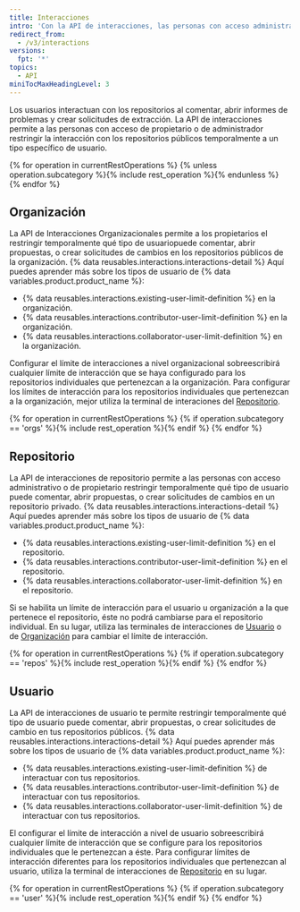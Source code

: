 ```yaml
---
title: Interacciones
intro: 'Con la API de interacciones, las personas con acceso administrativo o de propietario pueden configurar el límite de interacciones para los usuarios en sus organizaciones y repositorios.'
redirect_from:
  - /v3/interactions
versions:
  fpt: '*'
topics:
  - API
miniTocMaxHeadingLevel: 3
---
```


Los usuarios interactuan con los repositorios al comentar, abrir informes de problemas y crear solicitudes de extracción. La API de interacciones permite a las personas con acceso de propietario o de administrador restringir la interacción con los repositorios públicos temporalmente a un tipo específico de usuario.

{% for operation in currentRestOperations %}
  {% unless operation.subcategory %}{% include rest_operation %}{% endunless %}
{% endfor %}

## Organización

La API de Interacciones Organizacionales permite a los propietarios el restringir temporalmente qué tipo de usuariopuede comentar, abrir propuestas, o crear solicitudes de cambios en los repositorios públicos de la organización. {% data reusables.interactions.interactions-detail %} Aquí puedes aprender más sobre los tipos de usuario de {% data variables.product.product_name %}:

* {% data reusables.interactions.existing-user-limit-definition %} en la organización.
* {% data reusables.interactions.contributor-user-limit-definition %} en la organización.
* {% data reusables.interactions.collaborator-user-limit-definition %} en la organización.

Configurar el límite de interacciones a nivel organizacional sobreescribirá cualquier límite de interacción que se haya configurado para los repositorios individuales que pertenezcan a la organización. Para configurar los límites de interacción para los repositorios individuales que pertenezcan a la organización, mejor utiliza la terminal de interaciones del [Repositorio](#repository).

{% for operation in currentRestOperations %}
  {% if operation.subcategory == 'orgs' %}{% include rest_operation %}{% endif %}
{% endfor %}

## Repositorio

La API de interacciones de repositorio permite a las personas con acceso administrativo o de propietario restringir temporalmente qué tipo de usuario puede comentar, abrir propuestas, o crear solicitudes de cambios en un repositorio privado. {% data reusables.interactions.interactions-detail %} Aquí puedes aprender más sobre los tipos de usuario de {% data variables.product.product_name %}:

* {% data reusables.interactions.existing-user-limit-definition %} en el repositorio.
* {% data reusables.interactions.contributor-user-limit-definition %} en el repositorio.
* {% data reusables.interactions.collaborator-user-limit-definition %} en el repositorio.

Si se habilita un límite de interacción para el usuario u organización a la que pertenece el repositorio, éste no podrá cambiarse para el repositorio individual. En su lugar, utiliza las terminales de interacciones de [Usuario](#user) o de [Organización](#organization) para cambiar el límite de interacción.

{% for operation in currentRestOperations %}
  {% if operation.subcategory == 'repos' %}{% include rest_operation %}{% endif %}
{% endfor %}

## Usuario

La API de interacciones de usuario te permite restringir temporalmente qué tipo de usuario puede comentar, abrir propuestas, o crear solicitudes de cambio en tus repositorios públicos. {% data reusables.interactions.interactions-detail %} Aquí puedes aprender más sobre los tipos de usuario de {% data variables.product.product_name %}:

* {% data reusables.interactions.existing-user-limit-definition %} de interactuar con tus repositorios.
* {% data reusables.interactions.contributor-user-limit-definition %} de interactuar con tus repositorios.
* {% data reusables.interactions.collaborator-user-limit-definition %} de interactuar con tus repositorios.

El configurar el límite de interacción a nivel de usuario sobreescribirá cualquier límite de interacción que se configure para los repositorios individuales que le pertenezcan a éste. Para configurar límites de interacción diferentes para los repositorios individuales que pertenezcan al usuario, utiliza la terminal de interacciones de [Repositorio](#repository) en su lugar.

{% for operation in currentRestOperations %}
  {% if operation.subcategory == 'user' %}{% include rest_operation %}{% endif %}
{% endfor %}

